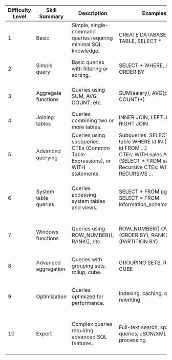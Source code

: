 |Difficulty Level|Skill Summary|Description|Examples|Required Skills|
|---|---|---|---|---|
|1|Basic|Simple, single-command queries requiring minimal SQL knowledge.|CREATE DATABASE, DROP TABLE, SELECT \*|Basic SQL syntax, understanding of database objects|
|2|Simple query|Basic queries with filtering or sorting.|SELECT * WHERE, SELECT * ORDER BY|Basic SQL syntax, filtering, sorting|
|3|Aggregate functions|Queries using SUM, AVG, COUNT, etc.|SUM(salary), AVG(price), COUNT(\*)|Understanding of aggregate functions, grouping|
|4|Joining tables|Queries combining two or more tables.|INNER JOIN, LEFT JOIN, RIGHT JOIN|Understanding of joins, table relationships|
|5|Advanced querying|Queries using subqueries, CTEs (Common Table Expressions), or WITH statements.|Subqueries: SELECT * FROM table WHERE id IN (SELECT id FROM ...)<br>CTEs: WITH sales AS (SELECT * FROM sales)<br>Recursive CTEs: WITH RECURSIVE ...|Understanding of subqueries, CTEs, recursive queries|
|6|System table queries|Queries accessing system tables and views.|SELECT * FROM pg\_tables, SELECT * FROM information\_schema.columns|Understanding of system table structure, metadata analysis|
|7|Windows functions|Queries using ROW\_NUMBER(), RANK(), etc.|ROW\_NUMBER() OVER (ORDER BY), RANK() OVER (PARTITION BY)|Understanding of window functions, data partitioning|
|8|Advanced aggregation|Queries with grouping sets, rollup, cube.|GROUPING SETS, ROLLUP, CUBE|Advanced aggregation techniques, data analysis|
|9|Optimization|Queries optimized for performance.|Indexing, caching, query rewriting|Understanding of database optimization, performance tuning|
|10|Expert|Complex queries requiring advanced SQL features.|Full-text search, spatial queries, JSON/XML processing|Expert-level SQL knowledge, advanced database concepts|
